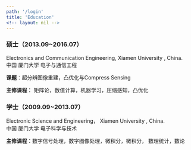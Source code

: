 ```yaml
---
path: '/login'
title: 'Education'
<!-- layout: nil -->
---
```


### 硕士（2013.09~2016.07）
Electronics and Communication Engineering,  Xiamen University , China.  
中国 厦门大学  电子与通信工程  

**课题**：超分辨图像重建，凸优化与Compress Sensing  

**主修课程**： 矩阵论，数值计算，机器学习，压缩感知，凸优化

### 学士（2009.09~2013.07）
Electronic Science and Engineering，  Xiamen University , China.  
中国 厦门大学  电子科学与技术  

**主修课程**：数字信号处理，数字图像处理，微积分，微积分， 数理统计，数论
